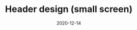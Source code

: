 ---
layout: designs
title: Header design (small screen)
design: 2020-12-14-header_mobile.png
date: "2020-12-14"
---